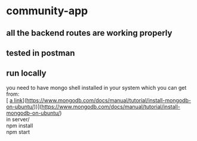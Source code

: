 # community-app
## all the backend routes are working properly
## tested in postman

## run locally

you need to have mongo shell installed in your system which you can get from: <br />[
[a link](https://github.com/user/repo/blob/branch/other_file.md)](https://www.mongodb.com/docs/manual/tutorial/install-mongodb-on-ubuntu/))](https://www.mongodb.com/docs/manual/tutorial/install-mongodb-on-ubuntu/)
<br />
in server/ <br />
npm install <br />
npm start <br />
